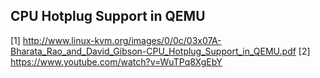 CPU Hotplug Support in QEMU
-----
[1] http://www.linux-kvm.org/images/0/0c/03x07A-Bharata_Rao_and_David_Gibson-CPU_Hotplug_Support_in_QEMU.pdf
[2] https://www.youtube.com/watch?v=WuTPq8XgEbY
